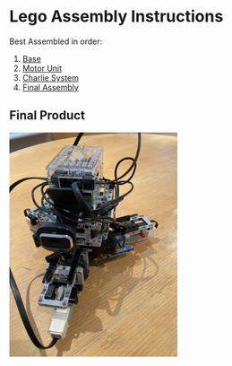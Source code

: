 # Lego Assembly Instructions

Best Assembled in order:

1. [Base](./base.md)
2. [Motor Unit](./motor_unit.md)
3. [Charlie System](https://github.com/jfrancis71/ros2_brickpi3/blob/main/brickpi3_charlie/lego_assembly/system.md)
4. [Final Assembly](./final_assembly.md)

## Final Product

<img src=../images/final_assembly/step_3.jpg width=300>
